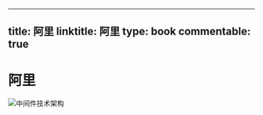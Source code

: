
---
title: 阿里
linktitle: 阿里
type: book
commentable: true
---

# 阿里

![中间件技术架构](https://s2.ax1x.com/2019/10/08/uhmjlF.png)

    